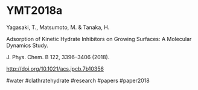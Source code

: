 # YMT2018a

Yagasaki, T., Matsumoto, M. & Tanaka, H.

Adsorption of Kinetic Hydrate Inhibitors on Growing Surfaces: A Molecular Dynamics Study.

J. Phys. Chem. B 122, 3396–3406 (2018).

http://doi.org/10.1021/acs.jpcb.7b10356

[](https://gyazo.com/2de6d264cfe694504bf6b4689e8de196)



#water #clathratehydrate #research #papers #paper2018



